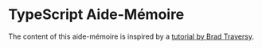 # TypeScript Aide-Mémoire

The content of this aide-mémoire is inspired by a [tutorial by Brad Traversy](https://www.youtube.com/watch?v=BCg4U1FzODs).